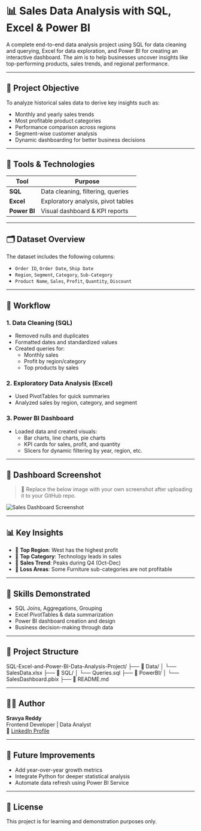 # 📊 Sales Data Analysis with SQL, Excel & Power BI

A complete end-to-end data analysis project using SQL for data cleaning and querying, Excel for data exploration, and Power BI for creating an interactive dashboard. The aim is to help businesses uncover insights like top-performing products, sales trends, and regional performance.

---

## 📌 Project Objective

To analyze historical sales data to derive key insights such as:
- Monthly and yearly sales trends
- Most profitable product categories
- Performance comparison across regions
- Segment-wise customer analysis
- Dynamic dashboarding for better business decisions

---

## 🧰 Tools & Technologies

| Tool        | Purpose                          |
|-------------|-----------------------------------|
| **SQL**     | Data cleaning, filtering, queries |
| **Excel**   | Exploratory analysis, pivot tables |
| **Power BI**| Visual dashboard & KPI reports    |

---

## 🗂️ Dataset Overview

The dataset includes the following columns:

- `Order ID`, `Order Date`, `Ship Date`
- `Region`, `Segment`, `Category`, `Sub-Category`
- `Product Name`, `Sales`, `Profit`, `Quantity`, `Discount`

---

## 🔄 Workflow

### 1. **Data Cleaning (SQL)**
- Removed nulls and duplicates
- Formatted dates and standardized values
- Created queries for:
  - Monthly sales
  - Profit by region/category
  - Top products by sales

### 2. **Exploratory Data Analysis (Excel)**
- Used PivotTables for quick summaries
- Analyzed sales by region, category, and segment

### 3. **Power BI Dashboard**
- Loaded data and created visuals:
  - Bar charts, line charts, pie charts
  - KPI cards for sales, profit, and quantity
  - Slicers for dynamic filtering by year, region, etc.

---

## 📸 Dashboard Screenshot

> 📍 Replace the below image with your own screenshot after uploading it to your GitHub repo.

![Sales Dashboard Screenshot](https://raw.githubusercontent.com/your-username/your-repo-name/main/dashboard_screenshot.png)

---

## 📊 Key Insights

- 📍 **Top Region**: West has the highest profit
- 📍 **Top Category**: Technology leads in sales
- 📍 **Sales Trend**: Peaks during Q4 (Oct–Dec)
- 📍 **Loss Areas**: Some Furniture sub-categories are not profitable

---

## 🧠 Skills Demonstrated

- SQL Joins, Aggregations, Grouping
- Excel PivotTables & data summarization
- Power BI dashboard creation and design
- Business decision-making through data

---

## 📂 Project Structure

SQL-Excel-and-Power-BI-Data-Analysis-Project/
├── 📁 Data/
│ └── SalesData.xlsx
├── 📁 SQL/
│ └── Queries.sql
├── 📁 PowerBI/
│ └── SalesDashboard.pbix
├── 📄 README.md


---

## 👩‍💻 Author

**Sravya Reddy**  
Frontend Developer | Data Analyst  
🔗 [LinkedIn Profile](https://www.linkedin.com/in/sravya-reddy-545632265/)

---

## 🏁 Future Improvements

- Add year-over-year growth metrics
- Integrate Python for deeper statistical analysis
- Automate data refresh using Power BI Service

---

## 📄 License

This project is for learning and demonstration purposes only.
